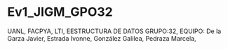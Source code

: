 # Ev1_JIGM_GPO32
UANL, FACPYA, LTI, EESTRUCTURA DE DATOS GRUPO:32, EQUIPO: De la Garza Javier, Estrada Ivonne, González Galilea, Pedraza Marcela,
